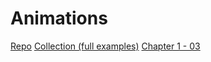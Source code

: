 # Animations
[Repo](https://codepen.io/rachelnabors-teaching/)
[Collection (full examples)](https://codepen.io/collection/Ezaqn/)
[Chapter 1 - 03](https://codepen.io/rachelnabors-teaching/full/fGFDj)